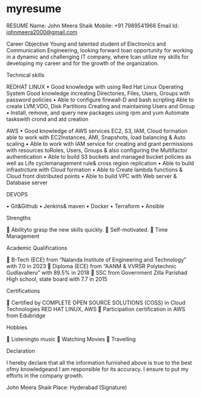 # myresume
RESUME
Name: John Meera Shaik
Mobile: +91 7989541966
Email Id: johnmeera2000@gmail.com

   Career Objective	
Young and talented student of Electronics and Communication Engineering, looking forward toan opportunity for working in a dynamic and challenging IT company, where Ican utilize my skills for developing my career and for the growth of the organization.

   Technical skills	

REDHAT LINUX
•	Good knowledge with using Red Hat Linux Operating System Good knowledge increating Directories, Files, Users, Groups with password policies
•	Able to configure firewall-D and bash scripting Able to create LVM,VDO, Disk Partitions Creating and maintaining Users and Group
•	Install, remove, and query new packages using rpm and yum Automate taskswith crond and atd creation

AWS
•	Good knowledge of AWS services EC2, S3, IAM, Cloud formation able to work with EC2Instances, AMI, Snapshots, load balancing & Auto scaling
•	Able to work with IAM service for creating and grant permissions with resources toRoles, Users, Groups & also configuring the Multifactor authentication
•	Able to build S3 buckets and managed bucket policies as well as Life cyclemanagement rule& cross region replication
•	Able to build infrastrcture with Cloud formation
•	Able to Create lambda functions & Cloud front distributed points
•	Able to build VPC with Web server & Database server

DEVOPS

•	Git&Github
•	Jenkins& maven
•	Docker
•	Terraform
•	Ansible
 

   Strengths	

	Abilityto grasp the new skills quickly.
	Self-motivated.
	Time Management

   Academic Qualifications	

	B-Tech (ECE) from “Nalanda Institute of Engineering and Technology” with 7.0 in 2023
	Diploma (ECE) from “AANM & VVRSR Polytechnic Gudlavalleru” with 89.5% in 2018
	SSC from Government Zilla Parishad High school, state board with 7.7 in 2015

  Certifications	

	Certified by COMPLETE OPEN SOURCE SOLUTIONS (COSS) in Cloud Technologies
RED HAT LINUX, AWS
	Participation certification in AWS from Edubridge

  Hobbies	

	Listeningto music
	Watching Movies
	Travelling

Declaration	

I hereby declare that all the information furnished above is true to the best ofmy knowledgeand I am responsible for its accuracy. I ensure to put my efforts in the company growth.



John Meera Shaik
Place: Hyderabad	(Signature)
